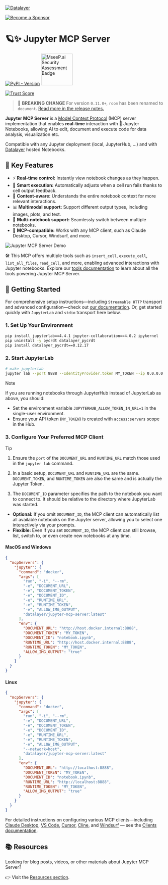 <!--
  ~ Copyright (c) 2023-2024 Datalayer, Inc.
  ~
  ~ BSD 3-Clause License
-->

[![Datalayer](https://assets.datalayer.tech/datalayer-25.svg)](https://datalayer.io)

[![Become a Sponsor](https://img.shields.io/static/v1?label=Become%20a%20Sponsor&message=%E2%9D%A4&logo=GitHub&style=flat&color=1ABC9C)](https://github.com/sponsors/datalayer)

# 🪐✨ Jupyter MCP Server

[![PyPI - Version](https://img.shields.io/pypi/v/jupyter-mcp-server)](https://pypi.org/project/jupyter-mcp-server)
<a href="https://mseep.ai/app/datalayer-jupyter-mcp-server">
<img src="https://mseep.net/pr/datalayer-jupyter-mcp-server-badge.png" alt="MseeP.ai Security Assessment Badge" width="100" />
</a>

[![Trust Score](https://archestra.ai/mcp-catalog/api/badge/quality/datalayer/jupyter-mcp-server)](https://archestra.ai/mcp-catalog/datalayer__jupyter-mcp-server)

> 🚨 **BREAKING CHANGE** For version `0.11.0+`, `room` has been renamed to `document`. [Read more in the release notes.](https://jupyter-mcp-server.datalayer.tech/releases)

**Jupyter MCP Server** is a [Model Context Protocol](https://modelcontextprotocol.io) (MCP) server implementation that enables **real-time** interaction with 📓 Jupyter Notebooks, allowing AI to edit, document and execute code for data analysis, visualization etc.

Compatible with any Jupyter deployment (local, JupyterHub, ...) and with [Datalayer](https://datalayer.ai/) hosted Notebooks.

## 🚀 Key Features

- ⚡ **Real-time control:** Instantly view notebook changes as they happen.
- 🔁 **Smart execution:** Automatically adjusts when a cell run fails thanks to cell output feedback.
- 🧠 **Context-aware:** Understands the entire notebook context for more relevant interactions.
- 📊 **Multimodal support:** Support different output types, including images, plots, and text.
- 📁 **Multi-notebook support:** Seamlessly switch between multiple notebooks.
- 🤝 **MCP-compatible:** Works with any MCP client, such as Claude Desktop, Cursor, Windsurf, and more.

![Jupyter MCP Server Demo](https://assets.datalayer.tech/jupyter-mcp/mcp-demo-multimodal.gif)

🛠️ This MCP offers multiple tools such as `insert_cell`, `execute_cell`, `list_all_files`, `read_cell`, and more, enabling advanced interactions with Jupyter notebooks. Explore our [tools documentation](https://jupyter-mcp-server.datalayer.tech/tools) to learn about all the tools powering Jupyter MCP Server.

## 🏁 Getting Started

For comprehensive setup instructions—including `Streamable HTTP` transport and advanced configuration—check out [our documentation](https://jupyter-mcp-server.datalayer.tech/). Or, get started quickly with `JupyterLab` and `stdio` transport here below.

### 1. Set Up Your Environment

```bash
pip install jupyterlab==4.4.1 jupyter-collaboration==4.0.2 ipykernel
pip uninstall -y pycrdt datalayer_pycrdt
pip install datalayer_pycrdt==0.12.17
```

### 2. Start JupyterLab

```bash
# make jupyterlab
jupyter lab --port 8888 --IdentityProvider.token MY_TOKEN --ip 0.0.0.0
```

> [!NOTE]
> If you are running notebooks through JupyterHub instead of JupyterLab as above, you should:
>
> - Set the environment variable `JUPYTERHUB_ALLOW_TOKEN_IN_URL=1` in the single-user environment.
> - Ensure your API token (`MY_TOKEN`) is created with `access:servers` scope in the Hub.


### 3. Configure Your Preferred MCP Client

> [!TIP]
>
> 1. Ensure the `port` of the `DOCUMENT_URL` and `RUNTIME_URL` match those used in the `jupyter lab` command.
>
> 2. In a basic setup, `DOCUMENT_URL` and `RUNTIME_URL` are the same. `DOCUMENT_TOKEN`, and `RUNTIME_TOKEN` are also the same and is actually the Jupyter Token.
>
> 3. The `DOCUMENT_ID` parameter specifies the path to the notebook you want to connect to. It should be relative to the directory where JupyterLab was started.  
> 
> - **Optional:** If you omit `DOCUMENT_ID`, the MCP client can automatically list all available notebooks on the Jupyter server, allowing you to select one interactively via your prompts.
> - **Flexible:** Even if you set `DOCUMENT_ID`, the MCP client can still browse, list, switch to, or even create new notebooks at any time.
> 

#### MacOS and Windows

```json
{
  "mcpServers": {
    "jupyter": {
      "command": "docker",
      "args": [
        "run", "-i", "--rm",
        "-e", "DOCUMENT_URL",
        "-e", "DOCUMENT_TOKEN",
        "-e", "DOCUMENT_ID",
        "-e", "RUNTIME_URL",
        "-e", "RUNTIME_TOKEN",
        "-e", "ALLOW_IMG_OUTPUT",
        "datalayer/jupyter-mcp-server:latest"
      ],
      "env": {
        "DOCUMENT_URL": "http://host.docker.internal:8888",
        "DOCUMENT_TOKEN": "MY_TOKEN",
        "DOCUMENT_ID": "notebook.ipynb",
        "RUNTIME_URL": "http://host.docker.internal:8888",
        "RUNTIME_TOKEN": "MY_TOKEN",
        "ALLOW_IMG_OUTPUT": "true"
      }
    }
  }
}
```

#### Linux

```json
{
  "mcpServers": {
    "jupyter": {
      "command": "docker",
      "args": [
        "run", "-i", "--rm",
        "-e", "DOCUMENT_URL",
        "-e", "DOCUMENT_TOKEN",
        "-e", "DOCUMENT_ID",
        "-e", "RUNTIME_URL",
        "-e", "RUNTIME_TOKEN",
        "-e", "ALLOW_IMG_OUTPUT",
        "--network=host",
        "datalayer/jupyter-mcp-server:latest"
      ],
      "env": {
        "DOCUMENT_URL": "http://localhost:8888",
        "DOCUMENT_TOKEN": "MY_TOKEN",
        "DOCUMENT_ID": "notebook.ipynb",
        "RUNTIME_URL": "http://localhost:8888",
        "RUNTIME_TOKEN": "MY_TOKEN",
        "ALLOW_IMG_OUTPUT": "true"
      }
    }
  }
}
```

For detailed instructions on configuring various MCP clients—including [Claude Desktop](https://jupyter-mcp-server.datalayer.tech/clients/claude_desktop), [VS Code](https://jupyter-mcp-server.datalayer.tech/clients/vscode), [Cursor](https://jupyter-mcp-server.datalayer.tech/clients/cursor), [Cline](https://jupyter-mcp-server.datalayer.tech/clients/cline), and [Windsurf](https://jupyter-mcp-server.datalayer.tech/clients/windsurf) — see the [Clients documentation](https://jupyter-mcp-server.datalayer.tech/clients).

## 📚 Resources

Looking for blog posts, videos, or other materials about Jupyter MCP Server?

👉 Visit the [Resources section](https://jupyter-mcp-server.datalayer.tech/resources).
